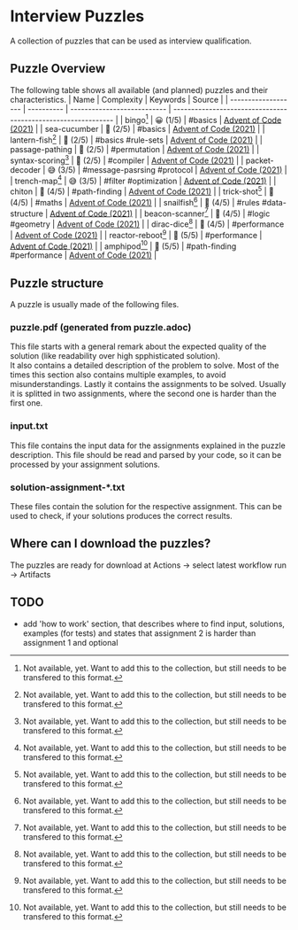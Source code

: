 # Interview Puzzles
A collection of puzzles that can be used as interview qualification.

## Puzzle Overview
The following table shows all available (and planned) puzzles and their characteristics.
| Name                | Complexity | Keywords                    | Source                                                        |
| ------------------- | ---------- | --------------------------- | ------------------------------------------------------------- |
| bingo[^na]          | 😀 (1/5)   | #basics                     | [Advent of Code (2021)](https://adventofcode.com/2021/day/4)  |
| sea-cucumber        | 🤔 (2/5)   | #basics                     | [Advent of Code (2021)](https://adventofcode.com/2021/day/25) |
| lantern-fish[^na]   | 🤔 (2/5)   | #basics #rule-sets          | [Advent of Code (2021)](https://adventofcode.com/2021/day/6)  |
| passage-pathing     | 🤔 (2/5)   | #permutation                | [Advent of Code (2021)](https://adventofcode.com/2021/day/12) |
| syntax-scoring[^na] | 🤔 (2/5)   | #compiler                   | [Advent of Code (2021)](https://adventofcode.com/2021/day/10) |
| packet-decoder      | 😅 (3/5)   | #message-pasrsing #protocol | [Advent of Code (2021)](https://adventofcode.com/2021/day/16) |
| trench-map[^na]     | 😅 (3/5)   | #filter #optimization       | [Advent of Code (2021)](https://adventofcode.com/2021/day/20) |
| chiton              | 🤪 (4/5)   | #path-finding               | [Advent of Code (2021)](https://adventofcode.com/2021/day/15) |
| trick-shot[^na]     | 🤪 (4/5)   | #maths                      | [Advent of Code (2021)](https://adventofcode.com/2021/day/17) |
| snailfish[^na]      | 🤪 (4/5)   | #rules #data-structure      | [Advent of Code (2021)](https://adventofcode.com/2021/day/18) |
| beacon-scanner[^na] | 🤪 (4/5)   | #logic #geometry            | [Advent of Code (2021)](https://adventofcode.com/2021/day/19) |
| dirac-dice[^na]     | 🤪 (4/5)   | #performance                | [Advent of Code (2021)](https://adventofcode.com/2021/day/21) |
| reactor-reboot[^na] | 🤯 (5/5)   | #performance                | [Advent of Code (2021)](https://adventofcode.com/2021/day/22) |
| amphipod[^na]       | 🤯 (5/5)   | #path-finding #performance  | [Advent of Code (2021)](https://adventofcode.com/2021/day/23) |

## Puzzle structure
A puzzle is usually made of the following files.

### puzzle.pdf (generated from puzzle.adoc)
This file starts with a general remark about the expected quality of the solution (like readability over high spphisticated solution).  
It also contains a detailed description of the problem to solve. Most of the times this section also contains multiple examples, to avoid misunderstandings.
Lastly it contains the assignments to be solved. Usually it is splitted in two assignments, where the second one is harder than the first one.

### input.txt
This file contains the input data for the assignments explained in the puzzle description. This file should be read and parsed by your code, so it can be processed by your assignment solutions.

### solution-assignment-*.txt
These files contain the solution for the respective assignment. This can be used to check, if your solutions produces the correct results.

## Where can I download the puzzles?
The puzzles are ready for download at Actions -> select latest workflow run -> Artifacts

## TODO
- add 'how to work' section, that describes where to find input, solutions, examples (for tests) and states that assignment 2 is harder than assignment 1 and optional

[^na]:
    Not available, yet. Want to add this to the collection, but still needs to be transfered to this format.